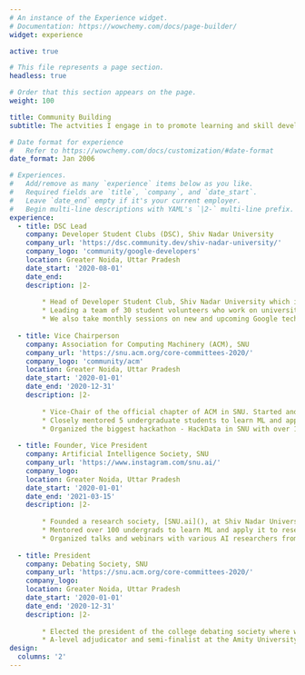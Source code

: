 ```yaml
---
# An instance of the Experience widget.
# Documentation: https://wowchemy.com/docs/page-builder/
widget: experience

active: true

# This file represents a page section.
headless: true

# Order that this section appears on the page.
weight: 100

title: Community Building
subtitle: The actvities I engage in to promote learning and skill development within my peers.

# Date format for experience
#   Refer to https://wowchemy.com/docs/customization/#date-format
date_format: Jan 2006

# Experiences.
#   Add/remove as many `experience` items below as you like.
#   Required fields are `title`, `company`, and `date_start`.
#   Leave `date_end` empty if it's your current employer.
#   Begin multi-line descriptions with YAML's `|2-` multi-line prefix.
experience:
  - title: DSC Lead
    company: Developer Student Clubs (DSC), Shiv Nadar University
    company_url: 'https://dsc.community.dev/shiv-nadar-university/'
    company_logo: 'community/google-developers'
    location: Greater Noida, Uttar Pradesh
    date_start: '2020-08-01'
    date_end: 
    description: |2-
    
        * Head of Developer Student Club, Shiv Nadar University which is the official community of Google Developers on campus with over 350 community members. 
        * Leading a team of 30 student volunteers who work on university-wide projects  which have a deep impact on stakeholders on and around our campus. 
        * We also take monthly sessions on new and upcoming Google technologies like Google Cloud, Tensorflow, Firebase etc. The details about our work are available on our [social media pages](https://www.instagram.com/dsc.snu/)
    
  - title: Vice Chairperson
    company: Association for Computing Machinery (ACM), SNU
    company_url: 'https://snu.acm.org/core-committees-2020/'
    company_logo: 'community/acm'
    location: Greater Noida, Uttar Pradesh
    date_start: '2020-01-01'
    date_end: '2020-12-31'
    description: |2-
    
        * Vice-Chair of the official chapter of ACM in SNU. Started and led a special interest group for Machine Learning under ACM, SNU Chapter to promote peer learning and targeted skill development among students. 
        * Closely mentored 5 undergraduate students to learn ML and apply it to research projects within their field of interest. Made unique curriculum, discussed project ideas and organized mentor sessions for each student in the group.
        * Organized the biggest hackathon - HackData in SNU with over 150 participants over a period of three days. 
  
  - title: Founder, Vice President
    company: Artificial Intelligence Society, SNU
    company_url: 'https://www.instagram.com/snu.ai/'
    company_logo: 
    location: Greater Noida, Uttar Pradesh
    date_start: '2020-01-01'
    date_end: '2021-03-15'
    description: |2-
    
        * Founded a research society, [SNU.ai](), at Shiv Nadar University to promote AI Research across different disciplines.
        * Mentored over 100 undergrads to learn ML and apply it to research projects within their field of interest.
        * Organized talks and webinars with various AI researchers from different parts of the world.
    
  - title: President
    company: Debating Society, SNU
    company_url: 'https://snu.acm.org/core-committees-2020/'
    company_logo:
    location: Greater Noida, Uttar Pradesh
    date_start: '2020-01-01'
    date_end: '2020-12-31'
    description: |2-
    
        * Elected the president of the college debating society where we debate in the Asian and British Parliamentary Style format. 
        * A-level adjudicator and semi-finalist at the Amity University Tournament.
design:
  columns: '2'
---
```

